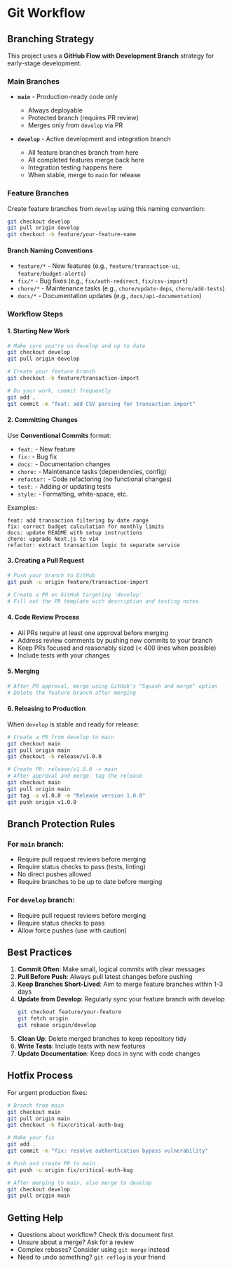 # Git Workflow

## Branching Strategy

This project uses a **GitHub Flow with Development Branch** strategy for early-stage development.

### Main Branches

- **`main`** - Production-ready code only
  - Always deployable
  - Protected branch (requires PR review)
  - Merges only from `develop` via PR

- **`develop`** - Active development and integration branch
  - All feature branches branch from here
  - All completed features merge back here
  - Integration testing happens here
  - When stable, merge to `main` for release

### Feature Branches

Create feature branches from `develop` using this naming convention:

```bash
git checkout develop
git pull origin develop
git checkout -b feature/your-feature-name
```

#### Branch Naming Conventions

- `feature/*` - New features (e.g., `feature/transaction-ui`, `feature/budget-alerts`)
- `fix/*` - Bug fixes (e.g., `fix/auth-redirect`, `fix/csv-import`)
- `chore/*` - Maintenance tasks (e.g., `chore/update-deps`, `chore/add-tests`)
- `docs/*` - Documentation updates (e.g., `docs/api-documentation`)

### Workflow Steps

#### 1. Starting New Work

```bash
# Make sure you're on develop and up to date
git checkout develop
git pull origin develop

# Create your feature branch
git checkout -b feature/transaction-import

# Do your work, commit frequently
git add .
git commit -m "feat: add CSV parsing for transaction import"
```

#### 2. Committing Changes

Use **Conventional Commits** format:

- `feat:` - New feature
- `fix:` - Bug fix
- `docs:` - Documentation changes
- `chore:` - Maintenance tasks (dependencies, config)
- `refactor:` - Code refactoring (no functional changes)
- `test:` - Adding or updating tests
- `style:` - Formatting, white-space, etc.

Examples:
```
feat: add transaction filtering by date range
fix: correct budget calculation for monthly limits
docs: update README with setup instructions
chore: upgrade Next.js to v14
refactor: extract transaction logic to separate service
```

#### 3. Creating a Pull Request

```bash
# Push your branch to GitHub
git push -u origin feature/transaction-import

# Create a PR on GitHub targeting 'develop'
# Fill out the PR template with description and testing notes
```

#### 4. Code Review Process

- All PRs require at least one approval before merging
- Address review comments by pushing new commits to your branch
- Keep PRs focused and reasonably sized (< 400 lines when possible)
- Include tests with your changes

#### 5. Merging

```bash
# After PR approval, merge using GitHub's "Squash and merge" option
# Delete the feature branch after merging
```

#### 6. Releasing to Production

When `develop` is stable and ready for release:

```bash
# Create a PR from develop to main
git checkout main
git pull origin main
git checkout -b release/v1.0.0

# Create PR: release/v1.0.0 -> main
# After approval and merge, tag the release
git checkout main
git pull origin main
git tag -a v1.0.0 -m "Release version 1.0.0"
git push origin v1.0.0
```

## Branch Protection Rules

### For `main` branch:
- Require pull request reviews before merging
- Require status checks to pass (tests, linting)
- No direct pushes allowed
- Require branches to be up to date before merging

### For `develop` branch:
- Require pull request reviews before merging
- Require status checks to pass
- Allow force pushes (use with caution)

## Best Practices

1. **Commit Often**: Make small, logical commits with clear messages
2. **Pull Before Push**: Always pull latest changes before pushing
3. **Keep Branches Short-Lived**: Aim to merge feature branches within 1-3 days
4. **Update from Develop**: Regularly sync your feature branch with develop
   ```bash
   git checkout feature/your-feature
   git fetch origin
   git rebase origin/develop
   ```
5. **Clean Up**: Delete merged branches to keep repository tidy
6. **Write Tests**: Include tests with new features
7. **Update Documentation**: Keep docs in sync with code changes

## Hotfix Process

For urgent production fixes:

```bash
# Branch from main
git checkout main
git pull origin main
git checkout -b fix/critical-auth-bug

# Make your fix
git add .
git commit -m "fix: resolve authentication bypass vulnerability"

# Push and create PR to main
git push -u origin fix/critical-auth-bug

# After merging to main, also merge to develop
git checkout develop
git pull origin main
```

## Getting Help

- Questions about workflow? Check this document first
- Unsure about a merge? Ask for a review
- Complex rebases? Consider using `git merge` instead
- Need to undo something? `git reflog` is your friend
